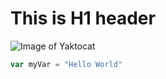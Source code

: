 # This is H1 header

![Image of Yaktocat](https://octodex.github.com/images/yaktocat.png)

``` javascript
var myVar = "Hello World"
```
